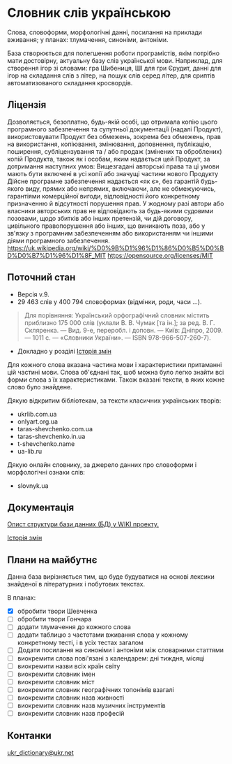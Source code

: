 # Словник слів українською

Слова, словоформи, морфологічні данні, посилання на приклади вживання; у планах: тлумачення, синоніми, антоніми.

База створюється для полегшення роботи програмістів, якім потрібно мати достовірну, актуальну базу слів української мови. Наприклад, для створення ігор зі словами: гра Шибениця, ШІ для гри Єрудит, данні для ігор на складання слів з літер, на пошук слів серед літер, для сриптів автоматизованого складання кросвордів.

## Ліцензія
Дозволяється, безоплатно, будь-якій особі, що отримала копію цього програмного забезпечення та супутньої документації (надалі Продукт), використовувати Продукт без обмежень, зокрема без обмежень, прав на використання, копіювання, змінювання, доповнення, публікацію, поширення, субліцензування та / або продаж (змінених та оброблених) копій Продукта, також як і особам, яким надається цей Продукт, за дотримання наступних умов: Вищезгадані авторські права та ці умови мають бути включені в усі копії або значущі частини нового Продукту
Дійсне програмне забезпечення надається «як є», без гарантій будь-якого виду, прямих або непрямих, включаючи, але не обмежуючись, гарантіями комерційної вигоди, відповідності його конкретному призначенню й відсутності порушення прав. У жодному разі автори або власники авторських прав не відповідають за будь-якими судовими позовами, щодо збитків або інших претензій, чи дій договору, цивільного правопорушення або інших, що виникають поза, або у зв'язку з програмним забезпеченням або використанням чи іншими діями програмного забезпечення.
https://uk.wikipedia.org/wiki/%D0%9B%D1%96%D1%86%D0%B5%D0%BD%D0%B7%D1%96%D1%8F_MIT
https://opensource.org/licenses/MIT


## Поточний стан
- Версія v.9.
- 29 463 слів у 400 794 словоформах (відмінки, роди, часи ...). 
> Для порівняння: Український орфографічний словник містить приблизно 175 000 слів (уклали В. В. Чумак [та ін.]; за ред. В. Г. Скляренка. — Вид. 9-е, переробл. і доповн. — Київ: Дніпро, 2009. — 1011 с. — «Словники України». — ISBN 978-966-507-260-7).
- Докладно у розділі [Історія змін](https://github.com/slavkaa/ukraine_dictionary/wiki/%D0%86%D1%81%D1%82%D0%BE%D1%80%D1%96%D1%8F-%D0%B7%D0%BC%D1%96%D0%BD)

Для кожного слова вказана частина мови і характеристики притаманні цій частині мови. Слова об'єднані так, шоб можна було легко знайти всі форми слова з їх характеристиками. Також вказані тексти, в яких кожне слово було знайдене.

Дякую відкритим бібліотекам, за тексти класичних українських творів:
- ukrlib.com.ua
- onlyart.org.ua
- taras-shevchenko.com.ua
- taras-shevchenko.in.ua
- t-shevchenko.name
- ua-lib.ru

Дякую онлайн словнику, за джерело данних про словоформи і морфологічні ознаки слів:
- slovnyk.ua

## Документація

[Опист структури бази данних (БД) у WIKI проекту.](https://github.com/slavkaa/ukraine_dictionary/wiki/%D0%A1%D1%82%D1%80%D1%83%D0%BA%D1%82%D1%83%D1%80%D0%B0-%D0%B1%D0%B0%D0%B7%D0%B8-%D0%B4%D0%B0%D0%BD%D0%B8%D1%85)

[Історія змін](https://github.com/slavkaa/ukraine_dictionary/wiki/%D0%86%D1%81%D1%82%D0%BE%D1%80%D1%96%D1%8F-%D0%B7%D0%BC%D1%96%D0%BD)

## Плани на майбутнє

Данна база вирізняється тим, що буде будуватися на основі лексики знайденої в літературних і побутових текстах.

В планах:

- [x] обробити твори Шевченка
- [ ] обробити твори Гончара
- [ ] додати тлумачення до кожного слова
- [ ] додати таблицю з частотами вживання слова у кожному конкретному тесті, і в усіх тестах загалом
- [ ] Додати посилання на синоніми і антоніми між словарними статтями
- [ ] виокремити слова пові'язані з календарем: дні тиждня, місяці
- [ ] виокремити назви всіх країн світу
- [ ] виокремити словник імен
- [ ] виокремити словник міст
- [ ] виокремити словник географічних топонімів взагалі
- [ ] виокремити словник назв живності
- [ ] виокремити словник назв музичних інструментів
- [ ] виокремити словник назв професій

## Контанки

ukr_dictionary@ukr.net
